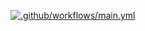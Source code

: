 [![.github/workflows/main.yml](https://github.com/Kamillendampf/LocalFood/actions/workflows/main.yml/badge.svg)](https://github.com/Kamillendampf/LocalFood/actions/workflows/main.yml)
